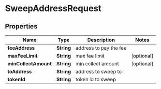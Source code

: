 

# SweepAddressRequest


## Properties

| Name | Type | Description | Notes |
|------------ | ------------- | ------------- | -------------|
|**feeAddress** | **String** | address to pay the fee |  |
|**maxFeeLimit** | **String** | max fee limit |  [optional] |
|**minCollectAmount** | **String** | min collect amount |  [optional] |
|**toAddress** | **String** | address to sweep to |  |
|**tokenId** | **String** | token id to sweep |  |



